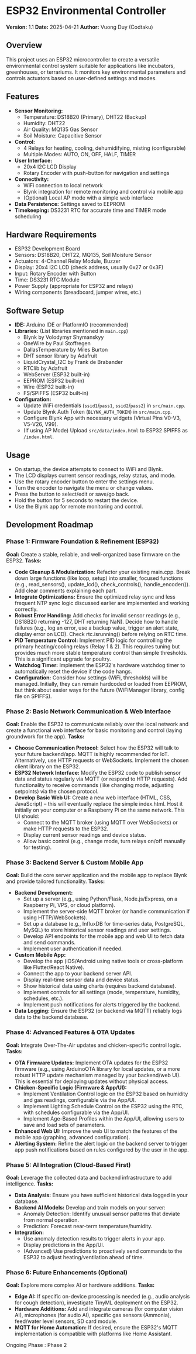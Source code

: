 # ESP32 Environmental Controller

**Version:** 1.1
**Date:** 2025-04-21
**Author:** Vuong Duy (Codtaku)

## Overview

This project uses an ESP32 microcontroller to create a versatile environmental control system suitable for applications like incubators, greenhouses, or terrariums. It monitors key environmental parameters and controls actuators based on user-defined settings and modes.

## Features

* **Sensor Monitoring:**
    * Temperature: DS18B20 (Primary), DHT22 (Backup)
    * Humidity: DHT22
    * Air Quality: MQ135 Gas Sensor
    * Soil Moisture: Capacitive Sensor
* **Control:**
    * 4 Relays for heating, cooling, dehumidifying, misting (configurable)
    * Multiple Modes: AUTO, ON, OFF, HALF, TIMER
* **User Interface:**
    * 20x4 I2C LCD Display
    * Rotary Encoder with push-button for navigation and settings
* **Connectivity:**
    * WiFi connection to local network
    * Blynk integration for remote monitoring and control via mobile app
    * (Optional) Local AP mode with a simple web interface
* **Data Persistence:** Settings saved to EEPROM
* **Timekeeping:** DS3231 RTC for accurate time and TIMER mode scheduling

## Hardware Requirements

* ESP32 Development Board
* Sensors: DS18B20, DHT22, MQ135, Soil Moisture Sensor
* Actuators: 4-Channel Relay Module, Buzzer
* Display: 20x4 I2C LCD (check address, usually 0x27 or 0x3F)
* Input: Rotary Encoder with Button
* Time: DS3231 RTC Module
* Power Supply (appropriate for ESP32 and relays)
* Wiring components (breadboard, jumper wires, etc.)

## Software Setup

* **IDE:** Arduino IDE or PlatformIO (recommended)
* **Libraries:** (List libraries mentioned in `main.cpp`)
    * Blynk by Volodymyr Shymanskyy
    * OneWire by Paul Stoffregen
    * DallasTemperature by Miles Burton
    * DHT sensor library by Adafruit
    * LiquidCrystal_I2C by Frank de Brabander
    * RTClib by Adafruit
    * WebServer (ESP32 built-in)
    * EEPROM (ESP32 built-in)
    * Wire (ESP32 built-in)
    * FS/SPIFFS (ESP32 built-in)
* **Configuration:**
    * Update WiFi credentials (`ssid1`/`pass1`, `ssid2`/`pass2`) in `src/main.cpp`.
    * Update Blynk Auth Token (`BLYNK_AUTH_TOKEN`) in `src/main.cpp`.
    * Configure Blynk App with necessary widgets (Virtual Pins V0-V3, V5-V26, V99).
    * (If using AP Mode) Upload `src/data/index.html` to ESP32 SPIFFS as `/index.html`.

## Usage

* On startup, the device attempts to connect to WiFi and Blynk.
* The LCD displays current sensor readings, relay status, and mode.
* Use the rotary encoder button to enter the settings menu.
* Turn the encoder to navigate the menu or change values.
* Press the button to select/edit or save/go back.
* Hold the button for 5 seconds to restart the device.
* Use the Blynk app for remote monitoring and control.

## Development Roadmap

### Phase 1: Firmware Foundation & Refinement (ESP32)

**Goal:** Create a stable, reliable, and well-organized base firmware on the ESP32.
**Tasks:**
* **Code Cleanup & Modularization:** Refactor your existing main.cpp. Break down large functions (like loop, setup) into smaller, focused functions (e.g., read_sensors(), update_lcd(), check_controls(), handle_encoder()). Add clear comments explaining each part.
* **Integrate Optimizations:** Ensure the optimized relay sync and less frequent NTP sync logic discussed earlier are implemented and working correctly.
* **Robust Error Handling:** Add checks for invalid sensor readings (e.g., DS18B20 returning -127, DHT returning NaN). Decide how to handle failures (e.g., log an error, use a backup value, trigger an alert state, display error on LCD). Check rtc.isrunning() before relying on RTC time.
* **PID Temperature Control:** Implement PID logic for controlling the primary heating/cooling relays (Relay 1 & 2). This requires tuning but provides much more stable temperature control than simple thresholds. This is a significant upgrade for poultry.
* **Watchdog Timer:** Implement the ESP32's hardware watchdog timer to automatically reset the device if the code hangs.
* **Configuration:** Consider how settings (WiFi, thresholds) will be managed. Initially, they can remain hardcoded or loaded from EEPROM, but think about easier ways for the future (WiFiManager library, config file on SPIFFS).

### Phase 2: Basic Network Communication & Web Interface

**Goal:** Enable the ESP32 to communicate reliably over the local network and create a functional web interface for basic monitoring and control (laying groundwork for the app).
**Tasks:**
* **Choose Communication Protocol:** Select how the ESP32 will talk to your future backend/app. MQTT is highly recommended for IoT. Alternatively, use HTTP requests or WebSockets. Implement the chosen client library on the ESP32.
* **ESP32 Network Interface:** Modify the ESP32 code to publish sensor data and status regularly via MQTT (or respond to HTTP requests). Add functionality to receive commands (like changing mode, adjusting setpoints) via the chosen protocol.
* **Develop Basic Web UI:** Create a new web interface (HTML, CSS, JavaScript) – this will eventually replace the simple index.html. Host it initially on your computer or a Raspberry Pi on the same network. This UI should:
    * Connect to the MQTT broker (using MQTT over WebSockets) or make HTTP requests to the ESP32.
    * Display current sensor readings and device status.
    * Allow basic control (e.g., change mode, turn relays on/off manually for testing).

### Phase 3: Backend Server & Custom Mobile App

**Goal:** Build the core server application and the mobile app to replace Blynk and provide tailored functionality.
**Tasks:**
* **Backend Development:**
    * Set up a server (e.g., using Python/Flask, Node.js/Express, on a Raspberry Pi, VPS, or cloud platform).
    * Implement the server-side MQTT broker (or handle communication if using HTTP/WebSockets).
    * Set up a database (e.g., InfluxDB for time-series data, PostgreSQL, MySQL) to store historical sensor readings and user settings.
    * Develop API endpoints for the mobile app and web UI to fetch data and send commands.
    * Implement user authentication if needed.
* **Custom Mobile App:**
    * Develop the app (iOS/Android using native tools or cross-platform like Flutter/React Native).
    * Connect the app to your backend server API.
    * Display real-time sensor data and device status.
    * Show historical data using charts (requires backend database).
    * Implement controls for all settings (mode, temperature, humidity, schedules, etc.).
    * Implement push notifications for alerts triggered by the backend.
* **Data Logging:** Ensure the ESP32 (or backend via MQTT) reliably logs data to the backend database.

### Phase 4: Advanced Features & OTA Updates

**Goal:** Integrate Over-The-Air updates and chicken-specific control logic.
**Tasks:**
* **OTA Firmware Updates:** Implement OTA updates for the ESP32 firmware (e.g., using ArduinoOTA library for local updates, or a more robust HTTP update mechanism managed by your backend/web UI). This is essential for deploying updates without physical access.
* **Chicken-Specific Logic (Firmware & App/UI):**
    * Implement Ventilation Control logic on the ESP32 based on humidity and gas readings, configurable via the App/UI.
    * Implement Lighting Schedule Control on the ESP32 using the RTC, with schedules configurable via the App/UI.
    * Implement Age-Based Profiles within the App/UI, allowing users to save and load sets of parameters.
* **Enhanced Web UI:** Improve the web UI to match the features of the mobile app (graphing, advanced configuration).
* **Alerting System:** Refine the alert logic on the backend server to trigger app push notifications based on rules configured by the user in the app.

### Phase 5: AI Integration (Cloud-Based First)

**Goal:** Leverage the collected data and backend infrastructure to add intelligence.
**Tasks:**
* **Data Analysis:** Ensure you have sufficient historical data logged in your database.
* **Backend AI Models:** Develop and train models on your server:
    * Anomaly Detection: Identify unusual sensor patterns that deviate from normal operation.
    * Prediction: Forecast near-term temperature/humidity.
* **Integration:**
    * Use anomaly detection results to trigger alerts in your app.
    * Display predictions in the App/UI.
    * (Advanced) Use predictions to proactively send commands to the ESP32 to adjust heating/ventilation ahead of time.

### Phase 6: Future Enhancements (Optional)

**Goal:** Explore more complex AI or hardware additions.
**Tasks:**
* **Edge AI:** If specific on-device processing is needed (e.g., audio analysis for cough detection), investigate TinyML deployment on the ESP32.
* **Hardware Additions:** Add and integrate cameras (for computer vision AI), microphones (for audio AI), specific gas sensors (Ammonia), feed/water level sensors, SD card module.
* **MQTT for Home Automation:** If desired, ensure the ESP32's MQTT implementation is compatible with platforms like Home Assistant.

Ongoing Phase : Phase 2